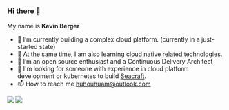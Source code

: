### Hi there 👋  

<!--
**huhouhua/huhouhua** is a ✨ _special_ ✨ repository because its `README.md` (this file) appears on your GitHub profile.

Here are some ideas to get you started:

- 🔭 I’m currently working on ...
- 🌱 I’m currently learning ...
- 👯 I’m looking to collaborate on ...
- 🤔 I’m looking for help with ...
- 💬 Ask me about ...
- 📫 How to reach me: ...
- 😄 Pronouns: ...
- ⚡ Fun fact: ...
-->

My name is **Kevin Berger**

- 🔭 I’m currently building a complex cloud platform. (currently in a just-started state)
- 🌱 At the same time, I am also learning cloud native related technologies.
- 🖖 I’m an open source enthusiast and a Continuous Delivery Architect
- 🤔 I'm looking for someone  with experience in cloud platform development or kubernetes to build [Seacraft](https://github.com/seacraft).
- 📫 How to reach me huhouhuam@outlook.com

 <img align="left" src="https://github-readme-stats.vercel.app/api?username=huhouhua&show_icons=true&count_private=true" />
 <img align="left" src="https://github-readme-stats.vercel.app/api/top-langs/?username=huhouhua&layout=compact&langs_count=10&hide=html,css,makefile,less,puppet,powershell,Dockerfile" />
  
